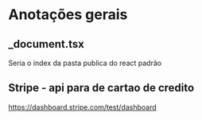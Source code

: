 # Anotações  gerais

## _document.tsx
Seria o index da pasta publica do react padrão

## Stripe - api para de cartao de credito
https://dashboard.stripe.com/test/dashboard
